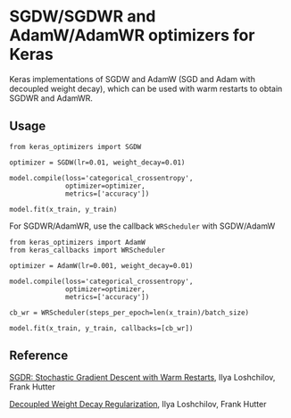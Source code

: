 # SGDW/SGDWR and AdamW/AdamWR optimizers for Keras
Keras implementations of SGDW and AdamW (SGD and Adam with decoupled weight decay), which can be used with warm restarts to obtain SGDWR and AdamWR.

## Usage
```
from keras_optimizers import SGDW

optimizer = SGDW(lr=0.01, weight_decay=0.01)

model.compile(loss='categorical_crossentropy',
              optimizer=optimizer,
              metrics=['accuracy'])
              
model.fit(x_train, y_train)
```
For SGDWR/AdamWR, use the callback `WRScheduler` with SGDW/AdamW
```
from keras_optimizers import AdamW
from keras_callbacks import WRScheduler

optimizer = AdamW(lr=0.001, weight_decay=0.01)

model.compile(loss='categorical_crossentropy',
              optimizer=optimizer,
              metrics=['accuracy'])
              
cb_wr = WRScheduler(steps_per_epoch=len(x_train)/batch_size)

model.fit(x_train, y_train, callbacks=[cb_wr])
```

## Reference
[SGDR: Stochastic Gradient Descent with Warm Restarts](http://arxiv.org/abs/1608.03983), Ilya Loshchilov, Frank Hutter

[Decoupled Weight Decay Regularization](https://arxiv.org/abs/1711.05101), Ilya Loshchilov, Frank Hutter
